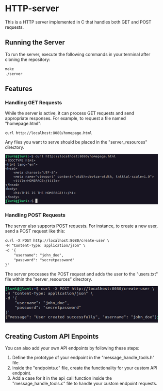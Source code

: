 # HTTP-server

This is a HTTP server implemented in C that handles both GET and POST requests.

## Running the Server

To run the server, execute the following commands in your terminal after cloning the repository:

```
make
./server
```

## Features
### Handling GET Requests

While the server is active, it can process GET requests and send appropriate responses. For example, to request a file named "homepage.html":

```
curl http://localhost:8080/homepage.html
```

Any files you want to serve should be placed in the "server_resources" directory.

![GET-request-example](screenshots/GET-request.png)

### Handling POST Requests

The server also supports POST requests. For instance, to create a new user, send a POST request like this:

```
curl -X POST http://localhost:8080/create-user \
-H "Content-Type: application/json" \
-d '{
    "username": "john_doe",
    "password": "secretpassword"
}'
```

The server processes the POST request and adds the user to the "users.txt" file within the "server_resources" directory.

![POST-request-example](screenshots/POST-request.png)

## Creating Custom API Enpoints

You can also add your own API endpoints by following these steps:

1. Define the prototype of your endpoint in the "message_handle_tools.h" file.
2. Inside the "endpoints.c" file, create the functionality for your custom API endpoint.
3. Add a case for it in the api_call function inside the "message_handle_tools.c" file to handle your custom endpoint requests.
